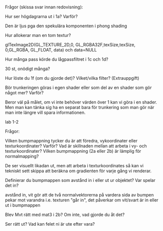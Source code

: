 
Frågor (skissa svar innan redovisning):

Hur ser högdagrarna ut i 1a? Varför?

Den är ljus pga den spekulära komponenten i phong shading

Hur allokerar man en tom textur?

glTexImage2D(GL_TEXTURE_2D,0, GL_RGBA32F,texSize,texSize, 0,GL_RGBA, GL_FLOAT, data)
och data=NULL

Hur många pass körde du lågpassfiltret i 1c och 1d?

30 st, onödigt många?

Hur löste du 1f (om du gjorde det)? Vilket/vilka filter? (Extrauppgift)

Bör trunkeringen göras i egen shader eller som del av en shader som gör något mer? Varför?

Beror väl på målet, om vi inte behöver värden över 1 kan vi göra i en shader.
Men man kan tänka sig ha en separat bara för trunkering som man gör när man inte längre vill spara informationen.


lab 1-2

Frågor:

Vilken bumpmappning tycker du är att föredra, vykoordinater eller texturkoordinater? Varför? Vad är skillnaden mellan att arbeta i vy- och texturkoordinater? Vilken bumpmappning (2a eller 2b) är lämplig för normalmapping?

De ser visuellt likadan ut, men att arbeta i texturkoordinates så kan vi tekniskt sett skippa att beräkna om gradienten för varje gång vi renderar.

Definierar du bumpmappen som avstånd in i eller ut ur objektet? Var spelar det in?

avstånd in, vit gör att de två normalvektorerna på vardera sida av bumpen pekar mot varandra i.e. texturen "går in", det påverkar om vit/svart är in eller ut i bumpmappen

Blev Mvt rätt med mat3 i 2b? Om inte, vad gjorde du åt det?

Ser rätt ut? Vad kan felet ni är ute efter vara?
